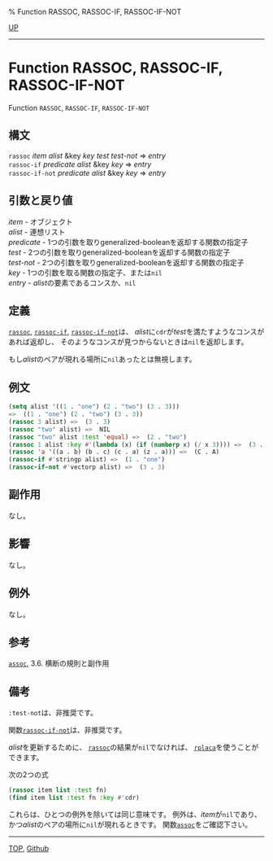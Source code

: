 % Function RASSOC, RASSOC-IF, RASSOC-IF-NOT

[UP](14.2.html)  

---

# Function RASSOC, RASSOC-IF, RASSOC-IF-NOT


Function `RASSOC`, `RASSOC-IF`, `RASSOC-IF-NOT`


## 構文

`rassoc` *item* *alist* &key *key* *test* *test-not* => *entry*  
`rassoc-if` *predicate* *alist* &key *key* => *entry*  
`rassoc-if-not` *predicate* *alist* &key *key* => *entry*


## 引数と戻り値

*item* - オブジェクト  
*alist* - 連想リスト  
*predicate* - 1つの引数を取りgeneralized-booleanを返却する関数の指定子  
*test* - 2つの引数を取りgeneralized-booleanを返却する関数の指定子  
*test-not* - 2つの引数を取りgeneralized-booleanを返却する関数の指定子  
*key* - 1つの引数を取る関数の指定子、または`nil`  
*entry* - *alist*の要素であるコンスか、`nil`


## 定義

[`rassoc`](14.2.rassoc.html), [`rassoc-if`](14.2.rassoc.html), [`rassoc-if-not`](14.2.rassoc.html)は、
*alist*に`cdr`が*test*を満たすようなコンスがあれば返却し、
そのようなコンスが見つからないときは`nil`を返却します。

もし*alist*のペアが現れる場所に`nil`あったとは無視します。


## 例文

```lisp
(setq alist '((1 . "one") (2 . "two") (3 . 3))) 
=>  ((1 . "one") (2 . "two") (3 . 3))
(rassoc 3 alist) =>  (3 . 3)
(rassoc "two" alist) =>  NIL
(rassoc "two" alist :test 'equal) =>  (2 . "two")
(rassoc 1 alist :key #'(lambda (x) (if (numberp x) (/ x 3)))) =>  (3 . 3)
(rassoc 'a '((a . b) (b . c) (c . a) (z . a))) =>  (C . A)
(rassoc-if #'stringp alist) =>  (1 . "one")
(rassoc-if-not #'vectorp alist) =>  (3 . 3)
```


## 副作用

なし。


## 影響

なし。


## 例外

なし。


## 参考

[`assoc`](14.2.assoc.html),
3.6. 横断の規則と副作用


## 備考

`:test-not`は、非推奨です。

関数[`rassoc-if-not`](14.2.rassoc.html)は、非推奨です。

*alist*を更新するために、
[`rassoc`](14.2.rassoc.html)の結果が`nil`でなければ、
[`rplaca`](14.2.rplaca.html)を使うことができます。

次の2つの式

```lisp
(rassoc item list :test fn)
(find item list :test fn :key #'cdr)
```

これらは、ひとつの例外を除いては同じ意味です。
例外は、*item*が`nil`であり、
かつ*alist*のペアの場所に`nil`が現れるときです。
関数[`assoc`](14.2.assoc.html)をご確認下さい。


---
[TOP](index.html),  [Github](https://github.com/nptcl/npt-japanese)

